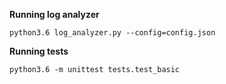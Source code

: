 **Running log analyzer**

`python3.6 log_analyzer.py --config=config.json`

**Running tests**

`python3.6 -m unittest tests.test_basic`